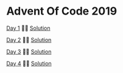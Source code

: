 # Advent Of Code 2019

[Day 1](https://adventofcode.com/2019/day/1) &#127775;&#127775; [Solution](day1/Program.cs)

[Day 2](https://adventofcode.com/2019/day/2) &#127775;&#127775; [Solution](day2/Program.cs)

[Day 3](https://adventofcode.com/2019/day/3) &#127775;&#127775; [Solution](day3/Program.cs)

[Day 4](https://adventofcode.com/2019/day/3) &#127775;&#127775; [Solution](day4/Program.cs)
